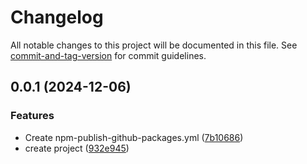 # Changelog

All notable changes to this project will be documented in this file. See [commit-and-tag-version](https://github.com/absolute-version/commit-and-tag-version) for commit guidelines.

## 0.0.1 (2024-12-06)


### Features

* Create npm-publish-github-packages.yml ([7b10686](https://github.com/fxss5201/expand-element/commit/7b106868801e9d36bcf94f49882589a2f9d38d5a))
* create project ([932e945](https://github.com/fxss5201/expand-element/commit/932e94508583978ebdf43bddd1510faaa7feb927))

